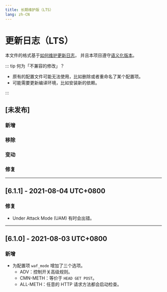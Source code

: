```yaml
---
title: 长期维护版（LTS）
lang: zh-CN
---
```


# 更新日志（LTS）

本文件的格式基于[如何维护更新日志](https://keepachangelog.com/zh-CN/1.0.0)，
并且本项目遵守[语义化版本](https://semver.org/lang/zh-CN/spec/v2.0.0.html)。

::: tip 何为「不兼容的修改」？

* 原有的配置文件可能无法使用，比如删除或者重命名了某个配置项。
* 可能需要更新编译环境，比如安装新的依赖。

:::


## [未发布]

### 新增


### 移除


### 变动


### 修复


***

## [6.1.1] - 2021-08-04 UTC+0800

### 修复

* Under Attack Mode (UAM) 有时会出错。

***

## [6.1.0] - 2021-08-03 UTC+0800

### 新增

* 为配置项 `waf_mode` 增加了三个选项。
    * ADV：控制开关高级规则。
    * CMN-METH：等价于 `HEAD GET POST`。
    * ALL-METH：任意的 HTTP 请求方法都会启动检查。


